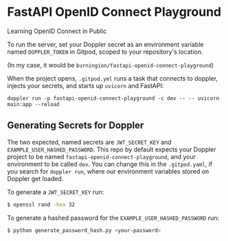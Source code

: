 # FastAPI OpenID Connect Playground

Learning OpenID Connect in Public

To run the server, set your Doppler secret as an environment variable named `DOPPLER_TOKEN` in Gitpod, scoped to your repository's location.

(In my case, it would be `burningion/fastapi-openid-connect-playground`)

When the project opens, `.gitpod.yml` runs a task that connects to doppler, injects your secrets, and starts up `uvicorn` and FastAPI:

`doppler run -p fastapi-openid-connect-playground -c dev -- -- uvicorn main:app --reload` 

## Generating Secrets for Doppler

The two expected, named secrets are `JWT_SECRET_KEY` and `EXAMPLE_USER_HASHED_PASSWORD`. This repo by default expects your Doppler project to be named `fastapi-openid-connect-playground`, and your environment to be called `dev`. You can change this in the `.gitpod.yaml`, if you search for `doppler run`, where our environment variables stored on Doppler get loaded.

To generate a `JWT_SECRET_KEY` run:

```bash
$ openssl rand -hex 32
```

To generate a hashed password for the `EXAMPLE_USER_HASHED_PASSWORD` run:

```bash
$ python generate_password_hash.py <your-password>
```